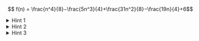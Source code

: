$$ f(n) = \frac{n^4}{8}−\frac{5n^3}{4}+\frac{31n^2}{8}−\frac{19n}{4}+6$$

<details>
  <summary>Hint 1</summary>
  https://www.mathsisfun.com/algebra/functions-evaluating.html 
</details>

<details>
  <summary>Hint 2</summary>
  But for which **number**s to evaluate? 
</details>

<details>
  <summary>Hint 3</summary>
  The matrix text gives you the answer.
</details>
